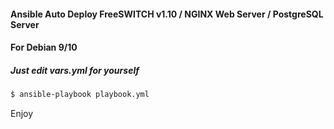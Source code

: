 #### Ansible Auto Deploy FreeSWITCH v1.10 / NGINX Web Server / PostgreSQL Server
#### For Debian 9/10

##### Just edit vars.yml for yourself

```bash
$ ansible-playbook playbook.yml
```

Enjoy
